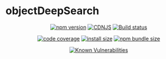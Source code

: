 # objectDeepSearch

<div align="center">

[![npm version](https://img.shields.io/npm/v/axios.svg?style=flat-square)](https://www.npmjs.org/package/axios)
[![CDNJS](https://img.shields.io/cdnjs/v/axios.svg?style=flat-square)](https://cdnjs.com/libraries/axios)
[![Build status](https://img.shields.io/github/workflow/status/axios/axios/ci?label=CI&logo=github&style=flat-square)](https://github.com/axios/axios/actions/workflows/ci.yml)

[//]: # ([![Gitpod Ready-to-Code]&#40;https://img.shields.io/badge/Gitpod-Ready--to--Code-blue?logo=gitpod&style=flat-square&#41;]&#40;https://gitpod.io/#https://github.com/axios/axios&#41;)
[![code coverage](https://img.shields.io/coveralls/mzabriskie/axios.svg?style=flat-square)](https://coveralls.io/r/mzabriskie/axios)
[![install size](https://img.shields.io/badge/dynamic/json?url=https://packagephobia.com/v2/api.json?p=axios&query=$.install.pretty&label=install%20size&style=flat-square)](https://packagephobia.now.sh/result?p=axios)
[![npm bundle size](https://img.shields.io/bundlephobia/minzip/axios?style=flat-square)](https://bundlephobia.com/package/axios@latest)

[//]: # ([![npm downloads]&#40;https://img.shields.io/npm/dm/axios.svg?style=flat-square&#41;]&#40;https://npm-stat.com/charts.html?package=axios&#41;)
[//]: # ([![gitter chat]&#40;https://img.shields.io/gitter/room/mzabriskie/axios.svg?style=flat-square&#41;]&#40;https://gitter.im/mzabriskie/axios&#41;)
[//]: # ([![code helpers]&#40;https://www.codetriage.com/axios/axios/badges/users.svg&#41;]&#40;https://www.codetriage.com/axios/axios&#41;)
[![Known Vulnerabilities](https://snyk.io/test/npm/axios/badge.svg)](https://snyk.io/test/npm/axios)




</div>
